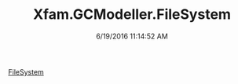 ﻿---
title: Xfam.GCModeller.FileSystem
date: 6/19/2016 11:14:52 AM
---

[FileSystem](T-Xfam.GCModeller.FileSystem.FileSystem.html)
